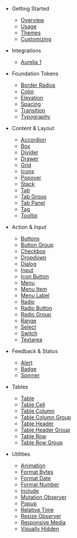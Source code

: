 - Getting Started

  - [Overview](/)
  <!-- - [Installation](/getting-started/installation) -->
  - [Usage](/getting-started/usage)
  - [Themes](/getting-started/themes)
  - [Customizing](/getting-started/customizing)
  <!-- - [Localization](/getting-started/localization) -->

- Integrations
  - [Aurelia 1](/integrations/aurelia-1)

- Foundation Tokens

  - [Border Radius](/foundations/border-radius)
  - [Color](/foundations/color)
  - [Elevation](/foundations/elevation)
  - [Spacing](/foundations/spacing)
  - [Transition](/foundations/transition)
  - [Typography](/foundations/typography)

- Content & Layout

  - [Accordion](/components/accordion)
  - [Box](/components/box)
  - [Divider](/components/divider)
  - [Drawer](/components/drawer)
  - [Grid](/components/grid)
  - [Icons](/components/icon)
  - [Popover](/components/popover)
  - [Stack](/components/stack)
  - [Tab](/components/tab)
  - [Tab Group](/components/tab-group)
  - [Tab Panel](/components/tab-panel)
  - [Tag](/components/tag)
  - [Tooltip](/components/tooltip)

- Action & Input

  - [Buttons](/components/button)
  - [Button Group](/components/button-group)
  - [Checkbox](/components/checkbox)
  - [Dropdown](/components/dropdown)
  - [Dialog](/components/dialog)
  - [Input](/components/input)
  - [Icon Button](/components/icon-button)
  - [Menu](/components/menu)
  - [Menu Item](/components/menu-item)
  - [Menu Label](/components/menu-label)
  - [Radio](/components/radio)
  - [Radio Button](/components/radio-button)
  - [Radio Group](/components/radio-group)
  - [Range](/components/range)
  - [Select](/components/select)
  - [Switch](/components/switch)
  - [Textarea](/components/textarea)

- Feedback & Status

  - [Alert](/components/alert)
  - [Badge](/components/badge)
  - [Spinner](/components/spinner)
    <!-- - [Progress Bar](/components/progress-bar) -->
    <!-- - [Progress Ring](/components/progress-ring) -->
- Tables
  - [Table](/components/table)
  - [Table Cell](/components/table-cell)
  - [Table Column](/components/table-column)
  - [Table Column Group](/components/table-column-group)
  - [Table Header](/components/table-header)
  - [Table Header Group](/components/table-header-group)
  - [Table Row](/components/table-row)
  - [Table Row Group](/components/table-row-group)

- Utilities

  - [Animation](/utilities/animation)
  - [Format Bytes](/utilities/format-bytes)
  - [Format Date](/utilities/format-date)
  - [Format Number](/utilities/format-number)
  - [Include](/utilities/include)
  - [Mutation Observer](/utilities/mutation-observer)
  - [Popup](/utilities/popup)
  - [Relative Time](/utilities/relative-time)
  - [Resize Observer](/utilities/resize-observer)
  - [Responsive Media](/utilities/responsive-media)
  - [Visually Hidden](/utilities/visually-hidden)

  <!--plop:component-->
